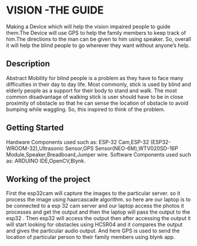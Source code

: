 # VISION -THE GUIDE

Making a Device which will help the vision impaired people to guide them.The Device will use GPS to help the family members to keep track of him.The directions to the man can be given to him using speaker.
So, overall it will help the blind people to go wherever they want without anyone’s help.

## Description

Abstract Mobility for blind people is a problem as they have to face many difficulties in their day to day life. Most commonly, stick is used by blind and elderly people as a support for their body to stand and walk. The most common disadvantage of walking stick is user should have to be in close proximity of obstacle so that he can sense the location of obstacle to avoid bumping while waggling. So, this inspired to think of the problem.

## Getting Started

Hardware Components used such as:
ESP-32 Cam,ESP-32 (ESP32-WROOM-32),Ultrasonic Sensor,GPS Sensor(NEO-6M),WTV020SD-16P Module,Speaker,Breadboard,Jumper wire.
Software Components used such as:
ARDUINO IDE,OpenCV,Blynk.

## Working of the project

First the esp32cam will capture the images to the particular server. so it process the image using haarcascade algorithm. so here are our laptop is to be connected to a esp 32 cam server and our laptop access the photos it processes and get the output and then the laptop will pass the output to the esp32 . Then esp32 will access the output then after accessing the output it will start looking for obstacles using HCSR04 and it compares the output and gives the particular audio output. And here GPS is used to send the location of particular person to their family members using blynk app.




